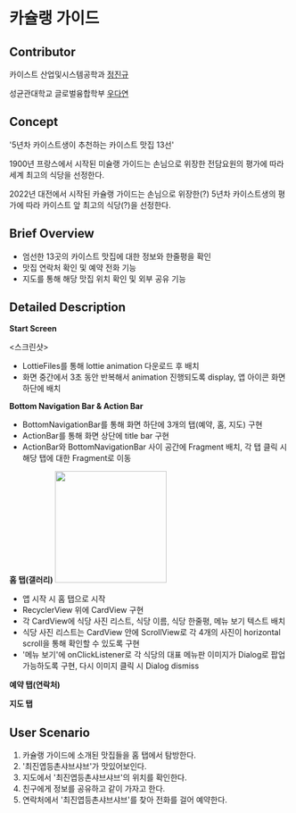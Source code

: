 # 카슐랭 가이드

## Contributor

카이스트 산업및시스템공학과 [정진규](https://github.com/jeongjingyu)

성균관대학교 글로벌융합학부 [우다연](https://github.com/yeonyeonn)

## Concept
'5년차 카이스트생이 추천하는 카이스트 맛집 13선'

1900년 프랑스에서 시작된 미슐랭 가이드는 손님으로 위장한 전담요원의 평가에 따라 세계 최고의 식당을 선정한다.

2022년 대전에서 시작된 카슐랭 가이드는 손님으로 위장한(?) 5년차 카이스트생의 평가에 따라 카이스트 앞 최고의 식당(?)을 선정한다.

## Brief Overview

- 엄선한 13곳의 카이스트 맛집에 대한 정보와 한줄평을 확인
- 맛집 연락처 확인 및 예약 전화 기능
- 지도를 통해 해당 맛집 위치 확인 및 외부 공유 기능

## Detailed Description

**Start Screen**

<스크린샷>

- LottieFiles를 통해 lottie animation 다운로드 후 배치
- 화면 중간에서 3초 동안 반복해서 animation 진행되도록 display, 앱 아이콘 화면 하단에 배치

**Bottom Navigation Bar & Action Bar**

- BottomNavigationBar를 통해 화면 하단에 3개의 탭(예약, 홈, 지도) 구현
- ActionBar를 통해 화면 상단에 title bar 구현
- ActionBar와 BottomNavigationBar 사이 공간에 Fragment 배치, 각 탭 클릭 시 해당 탭에 대한 Fragment로 이동

**홈 탭(갤러리)**
<img src="https://user-images.githubusercontent.com/58676453/177264244-c2e86413-35ed-4e99-842c-57d86f7025e4.png" width="200"/>

- 앱 시작 시 홈 탭으로 시작
- RecyclerView 위에 CardView 구현
- 각 CardView에 식당 사진 리스트, 식당 이름, 식당 한줄평, 메뉴 보기 텍스트 배치
- 식당 사진 리스트는 CardView 안에 ScrollView로 각 4개의 사진이 horizontal scroll을 통해 확인할 수 있도록 구현
- '메뉴 보기'에 onClickListener로 각 식당의 대표 메뉴판 이미지가 Dialog로 팝업 가능하도록 구현, 다시 이미지 클릭 시 Dialog dismiss

**예약 탭(연락처)**

**지도 탭**

## User Scenario

1. 카슐랭 가이드에 소개된 맛집들을 홈 탭에서 탐방한다.
2. '최진엽등촌샤브샤브'가 맛있어보인다.
3. 지도에서 '최진엽등촌샤브샤브'의 위치를 확인한다.
4. 친구에게 정보를 공유하고 같이 가자고 한다.
5. 연락처에서 '최진엽등촌샤브샤브'를 찾아 전화를 걸어 예약한다.
